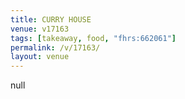 ```yaml
---
title: CURRY HOUSE
venue: v17163
tags: [takeaway, food, "fhrs:662061"]
permalink: /v/17163/
layout: venue
---
```

null